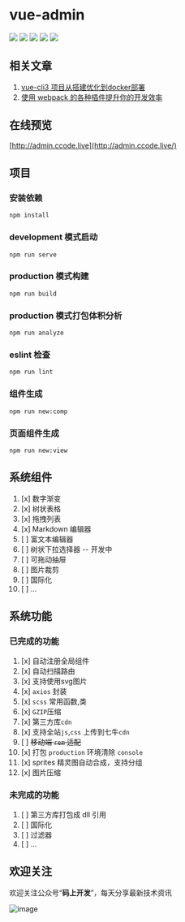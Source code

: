 # vue-admin

![](https://img.shields.io/badge/license-MIT-0.svg)
![](https://img.shields.io/badge/download-2M-0.svg)
![](https://img.shields.io/badge/language-zh-0.svg)
![](https://img.shields.io/badge/platform-win/mac-0.svg)
![](https://img.shields.io/badge/node@latest->6.0.0-0.svg)
## 相关文章
1. [vue-cli3 项目从搭建优化到docker部署](https://juejin.im/post/5c4a6fcd518825469414e062)
2. [使用 webpack 的各种插件提升你的开发效率](https://juejin.im/post/5c8852f95188257a323f5cee)
## 在线预览
[http://admin.ccode.live](http://admin.ccode.live/)
## 项目
### 安装依赖
```
npm install
```

###  development 模式启动
```
npm run serve
```

### production 模式构建
```
npm run build
```
### production 模式打包体积分析
```
npm run analyze
```
### eslint 检查
```
npm run lint
```

### 组件生成
```
npm run new:comp
```
### 页面组件生成
```
npm run new:view
```
## 系统组件
1. [x] 数字渐变
2. [x] 树状表格
3. [x] 拖拽列表
4. [x] Markdown 编辑器
5. [ ] 富文本编辑器
6. [ ] 树状下拉选择器 -- 开发中
7. [ ] 可拖动抽屉
8. [ ] 图片裁剪
9. [ ] 国际化
10. [ ] ...

## 系统功能
### 已完成的功能
1. [x] 自动注册全局组件
2. [x] 自动扫描路由
3. [x] 支持使用svg图片
4. [x] `axios` 封装
5. [x] `scss` 常用函数,类
6. [x] `GZIP`压缩
7. [x] 第三方库`cdn`
8. [x] 支持全站`js`,`css` 上传到七牛`cdn`
9. [ ] ~~移动端 `rem` 适配~~
10. [x] 打包 `production` 环境清除 `console`
11. [x] sprites 精灵图自动合成，支持分组
12. [x] 图片压缩
### 未完成的功能
1. [ ] 第三方库打包成 dll 引用
2. [ ] 国际化
3. [ ] 过滤器
4. [ ] ...

## 欢迎关注
欢迎关注公众号“**码上开发**”，每天分享最新技术资讯

![image](https://user-gold-cdn.xitu.io/2018/12/24/167ddc2c7f13cdf5?w=430&h=430&f=png&s=54797)
